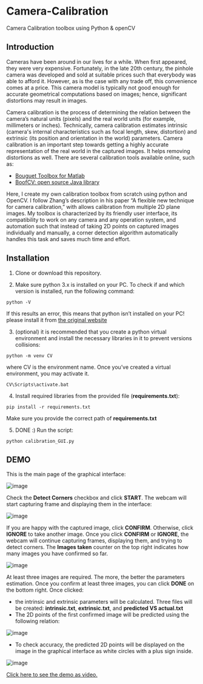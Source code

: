 # Camera-Calibration
Camera Calibration toolbox using Python &amp; openCV
## Introduction
Cameras have been around in our lives for a while. When first appeared, they were very expensive. Fortunately, in the late 20th century, the pinhole camera was developed and sold at suitable prices such that everybody was able to afford it. However, as is the case with any trade off, this convenience comes at a price. This camera model is typically not good enough for accurate geometrical computations based on images; hence, significant distortions may result in images.

Camera calibration is the process of determining the relation between the camera’s natural units (pixels) and the real world units (for example, millimeters or inches). Technically, camera calibration estimates intrinsic (camera's internal characteristics such as focal length, skew, distortion) and extrinsic (its position and orientation in the world) parameters. Camera calibration is an important step towards getting a highly accurate representation of the real world in the captured images. It helps removing distortions as well.
There are several calibration tools available online, such as:
* [Bouguet Toolbox for Matlab](http://www.vision.caltech.edu/bouguetj/calib_doc/)
* [BoofCV: open source Java library](https://boofcv.org/index.php?title=Tutorial_Camera_Calibration)

Here, I create my own calibration toolbox from scratch using python and OpenCV. I follow Zhang’s description in his paper “A flexible new technique for camera calibration,” with allows calibration from multiple 2D plane images. My toolbox is characterized by its friendly user interface, its compatibility to work on any camera and any operation system, and automation such that instead of taking 2D points on captured images individually and manually, a corner detection algorithm automatically handles this task and saves much time and effort.

## Installation
1. Clone or download this repository.

2. Make sure python 3.x is installed on your PC. To check if and which version is installed, run the following command:
```
python -V
```
If this results an error, this means that python isn’t installed on your PC! please install it from [the original website](https://www.python.org/)

3. (optional) it is recommended that you create a python virtual environment and install the necessary libraries in it to prevent versions collisions:
```
python -m venv CV
```
where CV is the environment name. Once you’ve created a virtual environment, you may activate it.
```
CV\Scripts\activate.bat
```

4. Install required libraries from the provided file (**requirements.txt**):
```
pip install -r requirements.txt
```
Make sure you provide the correct path of **requirements.txt**

5. DONE :) Run the script:
```
python calibration_GUI.py
```

## DEMO
This is the main page of the graphical interface:

![image](https://user-images.githubusercontent.com/9033365/46244812-56756600-c3ed-11e8-9b62-6c9600c025e0.png)

Check the **Detect Corners** checkbox and click **START**. The webcam will start capturing frame and displaying them in the interface:

![image](https://user-images.githubusercontent.com/9033365/46244851-021eb600-c3ee-11e8-8752-054269ff1bbe.png)

If you are happy with the captured image, click **CONFIRM**. Otherwise, click **IGNORE** to take another image. Once you click **CONFIRM** or **IGNORE**, the webcam will continue capturing frames, displaying them, and trying to detect corners. The **Images taken** counter on the top right indicates how many images you have confirmed so far.

![image](https://user-images.githubusercontent.com/9033365/46244963-79a11500-c3ef-11e8-8784-69e840e553aa.png)

At least three images are required. The more, the better the parameters estimation. Once you confirm at least three images, you can click **DONE** on the bottom right. Once clicked:
* the intrinsic and extrinsic parameters will be calculated. Three files will be created: **intrinsic.txt**, **extrinsic.txt**, and **predicted VS actual.txt**
* The 2D points of the first confirmed image will be predicted using the following relation:

![image](https://user-images.githubusercontent.com/9033365/46245137-cede2600-c3f1-11e8-96d5-6e3895f60f1f.png)

* To check accuracy, the predicted 2D points will be displayed on the image in the graphical interface as white circles with a plus sign inside.

![image](https://user-images.githubusercontent.com/9033365/46245120-a1917800-c3f1-11e8-918a-38cdfc13fa97.png)


[Click here to see the demo as video.](https://drive.google.com/file/d/16kSAB0DtYn3Hs7U9yBGAok8P0g7BMp-G/view?usp=sharing)
